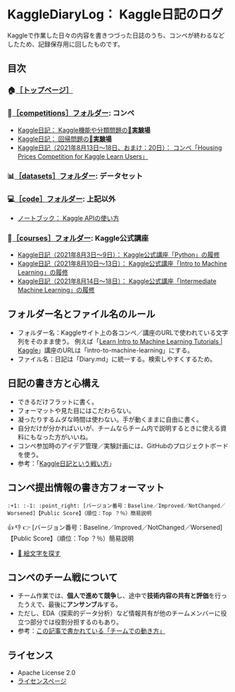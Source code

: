 KaggleDiaryLog： Kaggle日記のログ
=================================

Kaggleで作業した日々の内容を書きつづった日誌のうち、コンペが終わるなどしたため、記録保存用に回したものです。

目次
----------------------------------

### :house:[［トップページ］](https://github.com/isshiki/KaggleDiaryLog)

### :runner:[［competitions］フォルダー](https://github.com/isshiki/KaggleDiaryLog/tree/main/competitions): コンペ

- [Kaggle日記： Kaggle機能や分類問題の:lab_coat:**実験場**](https://github.com/isshiki/KaggleDiaryLog/blob/main/competitions/titanic/Diary.md)
- [Kaggle日記： 回帰問題の:lab_coat:**実験場**](https://github.com/isshiki/KaggleDiaryLog/blob/main/competitions/house-prices-advanced-regression-techniques/Diary.md)
- [Kaggle日記（2021年8月13日～18日、おまけ：20日）： コンペ「Housing Prices Competition for Kaggle Learn Users」](https://github.com/isshiki/KaggleDiaryLog/blob/main/competitions/home-data-for-ml-course/Diary.md)

### :bar_chart:[［datasets］フォルダー](https://github.com/isshiki/KaggleDiaryLog/tree/main/datasets): データセット

### :computer:[［code］フォルダー](https://github.com/isshiki/KaggleDiaryLog/tree/main/code): 上記以外

- [ノートブック： Kaggle APIの使い方](https://github.com/isshiki/KaggleDiaryLog/blob/main/code/kaggle-api/notebooks/KaggleAPI.ipynb)

### :busts_in_silhouette:[［courses］フォルダー](https://github.com/isshiki/KaggleDiaryLog/tree/main/courses): Kaggle公式講座

- [Kaggle日記（2021年8月3日～9日）： Kaggle公式講座「Python」の履修](https://github.com/isshiki/KaggleDiaryLog/blob/main/courses/python/Diary.md)
- [Kaggle日記（2021年8月10日～13日）： Kaggle公式講座「Intro to Machine Learning」の履修](https://github.com/isshiki/KaggleDiaryLog/blob/main/courses/intro-to-machine-learning/Diary.md)
- [Kaggle日記（2021年8月14日～18日）： Kaggle公式講座「Intermediate Machine Learning」の履修](https://github.com/isshiki/KaggleDiaryLog/blob/main/courses/intermediate-machine-learning/Diary.md)

フォルダー名とファイル名のルール
----------------------------------

- フォルダー名：Kaggleサイト上の各コンペ／講座のURLで使われている文字列をそのまま使う。
  例えば「[Learn Intro to Machine Learning Tutorials | Kaggle](https://www.kaggle.com/learn/intro-to-machine-learning)」講座のURLは「intro-to-machine-learning」にする。
- ファイル名：日記は「Diary.md」に統一する。検索しやすくするため。

日記の書き方と心構え
----------------------------------

- できるだけフラットに書く。
- フォーマットや見た目にはこだわらない。
- 凝ったりするムダな時間は使わない。手が動くままに自由に書く。
- 自分だけが分かればいいが、チームならチーム内で説明するときに使える資料にもなった方がいいね。
- コンペ参加時のアイデア管理／実験計画には、GitHubのプロジェクトボードを使う。
- 参考：「[Kaggle日記という戦い方](https://zenn.dev/fkubota/articles/3d8afb0e919b555ef068)」

コンペ提出情報の書き方フォーマット
----------------------------------

`:+1: :-1: :point_right: [バージョン番号：Baseline／Improved／NotChanged／Worsened]【Public Score】（順位：Top ？％）簡易説明`

:+1: :-1: :point_right: [バージョン番号：Baseline／Improved／NotChanged／Worsened]【Public Score】（順位：Top ？％）簡易説明

- [🎁 絵文字を探す](https://www.webfx.com/tools/emoji-cheat-sheet/)

コンペのチーム戦について
----------------------------------

- チーム作業では、**個人で進めて競争**し、途中で**技術内容の共有と評価**を行ったうえで、最後に**アンサンブル**する。
- ただし、EDA（探索的データ分析）など情報共有が他のチームメンバーに役立つ部分では役割分担するのもあり。
- 参考：[この記事で書かれている「チームでの動き方」](https://amalog.hateblo.jp/entry/kaggle-home-credit#%E3%83%81%E3%83%BC%E3%83%A0%E3%81%A7%E3%81%AE%E5%8B%95%E3%81%8D%E6%96%B9)

ライセンス
--------------------------------

- Apache License 2.0
- [ライセンスページ](https://github.com/isshiki/KaggleDiaryLog/blob/main/LICENSE)

